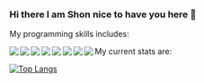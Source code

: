 ### Hi there I am Shon nice to have you here 👋


My programming skills includes:

<img align=left src="https://img.shields.io/badge/HTML5-E34F26?style=for-the-badge&logo=html5&logoColor=white"/>
<img align=left src="https://img.shields.io/badge/CSS3-1572B6?style=for-the-badge&logo=css3&logoColor=white"/>
<img align=left src="https://img.shields.io/badge/React-20232A?style=for-the-badge&logo=react&logoColor=61DAFB"/>
<img align=left src="https://img.shields.io/badge/JavaScript-323330?style=for-the-badge&logo=javascript&logoColor=F7DF1E"/>
<img align=left src="https://img.shields.io/badge/Node.js-339933?style=for-the-badge&logo=nodedotjs&logoColor=white"/>
<img align=left src="https://img.shields.io/badge/MongoDB-4EA94B?style=for-the-badge&logo=mongodb&logoColor=white"/>
<img align=left src="https://img.shields.io/badge/PostgreSQL-316192?style=for-the-badge&logo=postgresql&logoColor=white"/>
<img align=left src="https://img.shields.io/badge/Express.js-000000?style=for-the-badge&logo=express&logoColor=white"/>

My current stats are:

[![Top Langs](https://github-readme-stats.vercel.app/api/top-langs/?username=anuraghazra&layout=compact)](https://github.com/anuraghazra/github-readme-stats)


<!--
**ShonBarkan/ShonBarkan** is a ✨ _special_ ✨ repository because its `README.md` (this file) appears on your GitHub profile.

Here are some ideas to get you started:

- 🔭 I’m currently working on ...
- 🌱 I’m currently learning ...
- 👯 I’m looking to collaborate on ...
- 🤔 I’m looking for help with ...
- 💬 Ask me about ...
- 📫 How to reach me: ...
- 😄 Pronouns: ...
- ⚡ Fun fact: ...
-->
